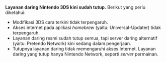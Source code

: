 **Layanan daring Nintendo 3DS kini sudah tutup.** Berikut yang perlu diketahui:

- Modifikasi 3DS cara terkini tidak terpengaruh.
- Akses internet pada aplikasi _homebrew_ (yaitu: Universal-Updater) tidak terpengaruh.
- Layanan daring resmi sudah tutup semua, tapi server daring alternatif (yaitu: Pretendo Network) kini sedang dalam pengerjaan.
- Tutupnya layanan daring tidak memengaruhi akses Internet. Layanan daring yang tutup hanya Nintendo Network, seperti _server_ permainan.
